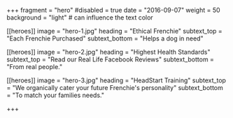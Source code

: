 +++
fragment = "hero"
#disabled = true
date = "2016-09-07"
weight = 50
background = "light" # can influence the text color

[[heroes]]
  image = "hero-1.jpg"
  heading = "Ethical Frenchie"
  subtext_top = "Each Frenchie Purchased"
  subtext_bottom = "Helps a dog in need"

[[heroes]]
  image = "hero-2.jpg"
  heading = "Highest Health Standards"
  subtext_top = "Read our Real Life Facebook Reviews"
  subtext_bottom = "From real people."

[[heroes]]
  image = "hero-3.jpg"
  heading = "HeadStart Training"
  subtext_top = "We organically cater your future Frenchie's personality"
  subtext_bottom = "To match your families needs."

+++
